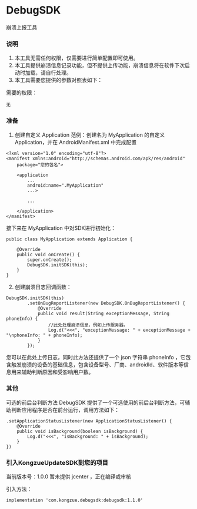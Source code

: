 # DebugSDK
崩溃上报工具

### 说明
1) 本工具无需任何权限，仅需要进行简单配置即可使用。
2) 本工具提供崩溃信息记录功能，但不提供上传功能，崩溃信息将在软件下次启动时加载，请自行处理。
3) 本工具需要您提供的参数对照表如下：

需要的权限：
```
无
```

### 准备
1) 创建自定义 Application
范例：创建名为 MyApplication 的自定义 Application，并在 AndroidManifest.xml 中完成配置
```
<?xml version="1.0" encoding="utf-8"?>
<manifest xmlns:android="http://schemas.android.com/apk/res/android"
    package="您的包名">

    <application
        ...
        android:name=".MyApplication"
        ...>
        
        ...
        
    </application>
</manifest>
```
接下来在 MyApplication 中对SDK进行初始化：
```
public class MyApplication extends Application {

    @Override
    public void onCreate() {
        super.onCreate();
        DebugSDK.initSDK(this);
    }
}
```

2) 创建崩溃日志回调函数：
```
DebugSDK.initSDK(this)
        .setOnBugReportListener(new DebugSDK.OnBugReportListener() {
            @Override
            public void result(String exceptionMessage, String phoneInfo) {
                //此处处理崩溃信息，例如上传服务器。
                Log.d("<<<", "exceptionMessage: " + exceptionMessage + "\nphoneInfo: " + phoneInfo);
            }
        });
```
您可以在此处上传日志，同时此方法还提供了一个 json 字符串 phoneInfo ，它包含触发崩溃的设备的基础信息，包含设备型号、厂商、androidId、软件版本等信息用来辅助判断原因和受影响用户数。

### 其他
可选的前后台判断方法
DebugSDK 提供了一个可选使用的前后台判断方法，可辅助判断应用程序是否在前台运行，调用方法如下：

```
.setApplicationStatusListener(new ApplicationStatusListener() {
    @Override
    public void isBackground(boolean isBackground) {
        Log.d("<<<", "isBackground: " + isBackground);
    }
})
```

### 引入KongzueUpdateSDK到您的项目
当前版本号：1.0.0
暂未提供 jcenter ，正在编译或审核

引入方法：
```
implementation 'com.kongzue.debugsdk:debugsdk:1.1.0'
```
